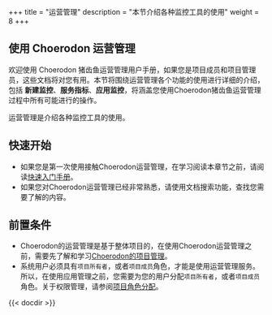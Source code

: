 ﻿+++
title = "运营管理"
description = "本节介绍各种监控工具的使用"
weight = 8
+++

## 使用 Choerodon 运营管理

欢迎使用 Choerodon 猪齿鱼运营管理用户手册，如果您是项目成员和项目管理员，这些文档将对您有用。本节将围绕运营管理各个功能的使用进行详细的介绍，包括 **新建监控**、**服务指标**、**应用监控**，将涵盖您使用Choerodon猪齿鱼运营管理过程中所有可能进行的操作。

运营管理是介绍各种监控工具的使用。

## 快速开始

 - 如果您是第一次使用接触Choerodon运营管理，在学习阅读本章节之前，请阅读[快速入门手册](../../quick-start/)。
 - 如果您对Choerodon运营管理已经非常熟悉，请使用文档搜索功能，查找您需要了解的内容。

## 前置条件

 - Choerodon的运营管理是基于整体项目的，在使用Choerodon运营管理之前，需要先了解和学习[Choerodon的项目管理](../../quick-start/admin/project)。
 - 系统用户必须具有`项目所有者`，或者`项目成员`角色，才能是使用运营管理服务。所以，在使用应用管理之前，您需要为您的用户分配`项目所有者`，或者`项目成员`角色。关于权限管理，请参阅[项目角色分配](.././system-configuration/project/role-assignment/)。

{{< docdir >}}
